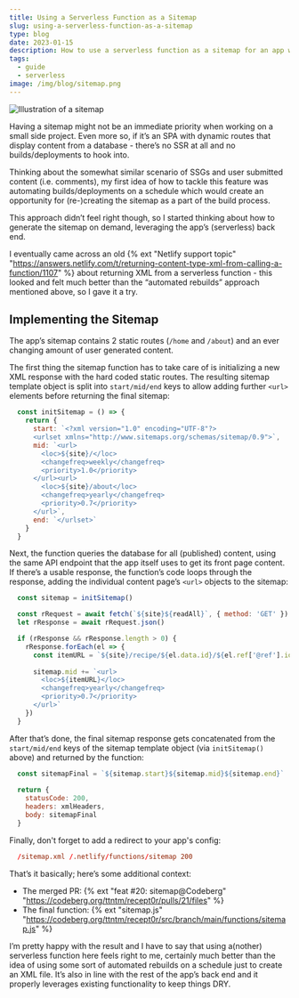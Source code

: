 ```yaml
---
title: Using a Serverless Function as a Sitemap
slug: using-a-serverless-function-as-a-sitemap
type: blog
date: 2023-01-15
description: How to use a serverless function as a sitemap for an app with dynamic user created content.
tags:
  - guide
  - serverless
image: /img/blog/sitemap.png
---
```


<img src="/img/blog/sitemap.png" class="img-fluid img-center" alt="Illustration of a sitemap">

Having a sitemap might not be an immediate priority when working on a small side project. Even more so, if it’s an SPA with dynamic routes that display content from a database - there’s no SSR at all and no builds/deployments to hook into.

Thinking about the somewhat similar scenario of SSGs and user submitted content (i.e. comments), my first idea of how to tackle this feature was automating builds/deployments on a schedule which would create an opportunity for (re-)creating the sitemap as a part of the build process.

This approach didn’t feel right though, so I started thinking about how to generate the sitemap on demand, leveraging the app’s (serverless) back end.

I eventually came across an old {% ext "Netlify support topic" "https://answers.netlify.com/t/returning-content-type-xml-from-calling-a-function/1107" %} about returning XML from a serverless function - this looked and felt much better than the “automated rebuilds” approach mentioned above, so I gave it a try.

## Implementing the Sitemap

The app’s sitemap contains 2 static routes (`/home` and `/about`) and an ever changing amount of user generated content. 

The first thing the sitemap function has to take care of is initializing a new XML response with the hard coded static routes. The resulting sitemap template object is split into `start/mid/end` keys to allow adding further `<url>` elements before returning the final sitemap:

```js
  const initSitemap = () => {
    return {
      start: `<?xml version="1.0" encoding="UTF-8"?>
      <urlset xmlns="http://www.sitemaps.org/schemas/sitemap/0.9">`,
      mid: `<url>
        <loc>${site}/</loc>
        <changefreq>weekly</changefreq>
        <priority>1.0</priority>
      </url><url>
        <loc>${site}/about</loc>
        <changefreq>yearly</changefreq>
        <priority>0.7</priority>
      </url>`,
      end: `</urlset>`
    }
  }
```

Next, the function queries the database for all (published) content, using the same API endpoint that the app itself uses to get its front page content. If there’s a usable response, the function’s code loops through the response, adding the individual content page’s `<url>` objects to the sitemap:

```js
  const sitemap = initSitemap()

  const rRequest = await fetch(`${site}${readAll}`, { method: 'GET' })
  let rResponse = await rRequest.json()

  if (rResponse && rResponse.length > 0) {
    rResponse.forEach(el => {
      const itemURL = `${site}/recipe/${el.data.id}/${el.ref['@ref'].id}`
      
      sitemap.mid += `<url>
        <loc>${itemURL}</loc>
        <changefreq>yearly</changefreq>
        <priority>0.7</priority>
      </url>`
    })
  }
```

After that’s done, the final sitemap response gets concatenated from the `start/mid/end` keys of the sitemap template object (via `initSitemap()` above) and returned by the function:

```js
  const sitemapFinal = `${sitemap.start}${sitemap.mid}${sitemap.end}`
      
  return {
    statusCode: 200,
    headers: xmlHeaders,
    body: sitemapFinal
  }
```

Finally, don't forget to add a redirect to your app's config:

```toml
  /sitemap.xml /.netlify/functions/sitemap 200
```

That’s it basically; here’s some additional context:

- The merged PR: {% ext "feat #20: sitemap@Codeberg" "https://codeberg.org/ttntm/recept0r/pulls/21/files" %}
- The final function: {% ext "sitemap.js" "https://codeberg.org/ttntm/recept0r/src/branch/main/functions/sitemap.js" %}

I’m pretty happy with the result and I have to say that using a(nother) serverless function here feels right to me, certainly much better than the idea of using some sort of automated rebuilds on a schedule just to create an XML file. It’s also in line with the rest of the app’s back end and it properly leverages existing functionality to keep things DRY.
